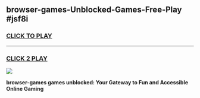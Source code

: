 
## browser-games-Unblocked-Games-Free-Play #jsf8i
<h3>
<a href="https://us.freeplayer.one?title=browser-games&ref=9M">CLICK TO PLAY</a></h3>
<hr>

<h3>
<a href="https://us.freeplayer.one?title=browser-games&ref=9M">CLICK 2 PLAY</a>
  
</h3>

<a href="https://us.freeplayer.one?title=browser-games&ref=9M"><img src="https://clearcache.store/games.png"></a>


**browser-games games unblocked: Your Gateway to Fun and Accessible Online Gaming**
